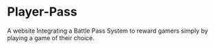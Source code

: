 # Player-Pass
A website Integrating a Battle Pass System to reward gamers simply by playing a game of their choice.
